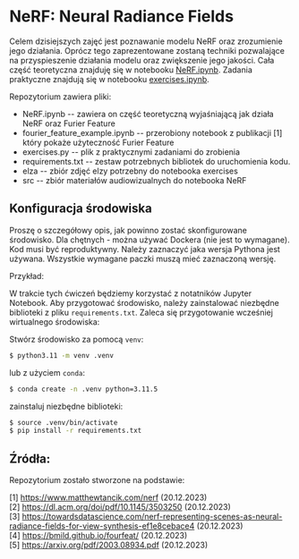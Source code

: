 # NeRF: Neural Radiance Fields

Celem dzisiejszych zajęć jest poznawanie modelu NeRF oraz zrozumienie jego działania. Oprócz tego zaprezentowane zostaną techniki pozwalające na przyspieszenie działania modelu oraz zwiększenie jego jakości. Cała część teoretyczna znajduję się w notebooku [NeRF.ipynb](NeRF.ipynb). Zadania praktyczne znajdują się w notebooku [exercises.ipynb](exercises.ipynb).

Repozytorium zawiera pliki:
- NeRF.ipynb -- zawiera on część teoretyczną wyjaśniającą jak działa NeRF oraz Furier Feature
- fourier_feature_example.ipynb -- przerobiony notebook z publikacji [1] który pokaże użyteczność Furier Feature
- exercises.py -- plik z praktycznymi zadaniami do zrobienia
- requirements.txt -- zestaw potrzebnych bibliotek do uruchomienia kodu.
- elza -- zbiór zdjęć elzy potrzebny do notebooka exercises
- src -- zbiór materiałów audiowizualnych do notebooka NeRF

## Konfiguracja środowiska

Proszę o szczegółowy opis, jak powinno zostać skonfigurowane środowisko. Dla chętnych - można używać Dockera (nie jest to wymagane). Kod musi być reproduktywny. Należy zaznaczyć jaka wersja Pythona jest używana. Wszystkie wymagane paczki muszą mieć zaznaczoną wersję.

Przykład:

W trakcie tych ćwiczeń będziemy korzystać z notatników Jupyter Notebook. Aby przygotować środowisko, należy zainstalować niezbędne biblioteki z pliku `requirements.txt`. Zaleca się przygotowanie wcześniej wirtualnego środowiska:

Stwórz środowisko za pomocą `venv`:
```bash
$ python3.11 -m venv .venv
```
lub z użyciem `conda`:
```bash
$ conda create -n .venv python=3.11.5
```

zainstaluj niezbędne biblioteki:
```bash
$ source .venv/bin/activate
$ pip install -r requirements.txt
```


## Źródła:

Repozytorium zostało stworzone na podstawie:<br/> 

[1] https://www.matthewtancik.com/nerf (20.12.2023) <br/>
[2] https://dl.acm.org/doi/pdf/10.1145/3503250 (20.12.2023) <br/>
[3] https://towardsdatascience.com/nerf-representing-scenes-as-neural-radiance-fields-for-view-synthesis-ef1e8cebace4 (20.12.2023) <br/>
[4] https://bmild.github.io/fourfeat/ (20.12.2023) <br/>
[5] https://arxiv.org/pdf/2003.08934.pdf (20.12.2023) <br/>
